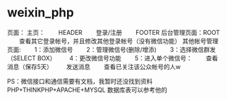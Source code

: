 weixin_php
==========


页面：
主页：
　　HEADER
　　登录/注册
　　FOOTER
后台管理页面：ROOT
　　查看其它登录帐号，并且修改其他登录帐号（没有微信功能）
其他帐号管理页面:
　　1：添加微信号
　　2：管理微信号(删除/增添)
　　3：选择微信群发（SELECT BOX）
　　4：更改微信号功能
　　5：进入单个微信号：
　　查看消息（保存5天）
　　发送消息
　　查看已关注该公众帐号的人w
　　

PS：微信接口和通信需要有文档，我暂时还没找到资料
PHP+THINKPHP+APACHE+MYSQL
数据库表可以参考他的
